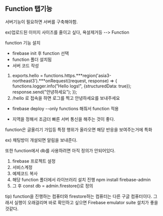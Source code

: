Function 탭기능 
---
서버기능이 필요하면 서버를 구축해야함.

ex)업로드된 이미지 사이즈를 줄이고 싶다, 욕설제거등 
--> Function

function 기능 설치
+ firebase init 후 function 선택
+ function 폴더 설치됨
+ 서버 코드 작성
1. exports.hello = functions.https.***region('asia3-northeast3').***onRequest((request, response) => {
  functions.logger.info("Hello logs!", {structuredData: true});
  response.send("안녕하세요");
}); 
2. /hello 로 접속을 하면 로그를 찍고 안녕하세요를 보내주세요

+ firebase deploy --only functions 해줘서 function 적용

+ 지역을 정해서 조금더 빠른 서버 통신을 해주는 것이 좋다.

function은 글올리기 가입등 특정 행위가 올라오면 해당 반응을 보여주는거에 특화

ex) 채팅방이 개설되면 알림을 보내준다.

또한 function에서 db를 사용하려면 아직 정의가 안되어있다.
1. firebase 프로젝트 설정
2. 서비스계정
3. 예제코드 복사
4. 해당 function 폴더에서 라이브러리 설치 진행 npm install firebase-admin
5. 그 후 const db = admin.firestore()로 정의

tip) function을 진행하는 컴퓨터와 firestore하는 컴퓨터는 다른 구글 컴퓨터이다.
그래서 실행이 오래걸리며 바로 확인하고 싶으면 
Firebase emulator suite 설치가 좋을 것같다.